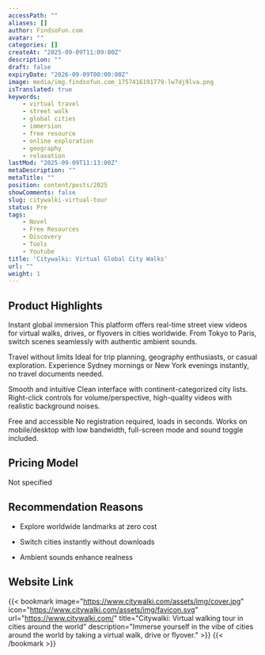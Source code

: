 ```yaml
---
accessPath: ""
aliases: []
author: FindsoFun.com
avatar: ""
categories: []
createAt: "2025-09-09T11:09:00Z"
description: ""
draft: false
expiryDate: "2026-09-09T00:00:00Z"
image: media/img.findsofun.com_1757416191779-lw7dj9lva.png
isTranslated: true
keywords:
    - virtual travel
    - street walk
    - global cities
    - immersion
    - free resource
    - online exploration
    - geography
    - relaxation
lastMod: "2025-09-09T11:13:00Z"
metaDescription: ""
metaTitle: ""
position: content/posts/2025
showComments: false
slug: citywalki-virtual-tour
status: Pre
tags:
    - Novel
    - Free Resources
    - Discovery
    - Tools
    - Youtube
title: 'Citywalki: Virtual Global City Walks'
url: ""
weight: 1
---
```

## Product Highlights
Instant global immersion
This platform offers real-time street view videos for virtual walks, drives, or flyovers in cities worldwide. From Tokyo to Paris, switch scenes seamlessly with authentic ambient sounds.

Travel without limits
Ideal for trip planning, geography enthusiasts, or casual exploration. Experience Sydney mornings or New York evenings instantly, no travel documents needed.

Smooth and intuitive
Clean interface with continent-categorized city lists. Right-click controls for volume/perspective, high-quality videos with realistic background noises.

Free and accessible
No registration required, loads in seconds. Works on mobile/desktop with low bandwidth, full-screen mode and sound toggle included.

## Pricing Model
<!--more-->Not specified

## Recommendation Reasons
- Explore worldwide landmarks at zero cost

- Switch cities instantly without downloads

- Ambient sounds enhance realness

## Website Link
{{< bookmark image="https://www.citywalki.com/assets/img/cover.jpg" icon="https://www.citywalki.com/assets/img/favicon.svg" url="https://www.citywalki.com/" title="Citywalki: Virtual walking tour in cities around the world" description="Immerse yourself in the vibe of cities around the world by taking a virtual walk, drive or flyover." >}}
{{< /bookmark >}}

